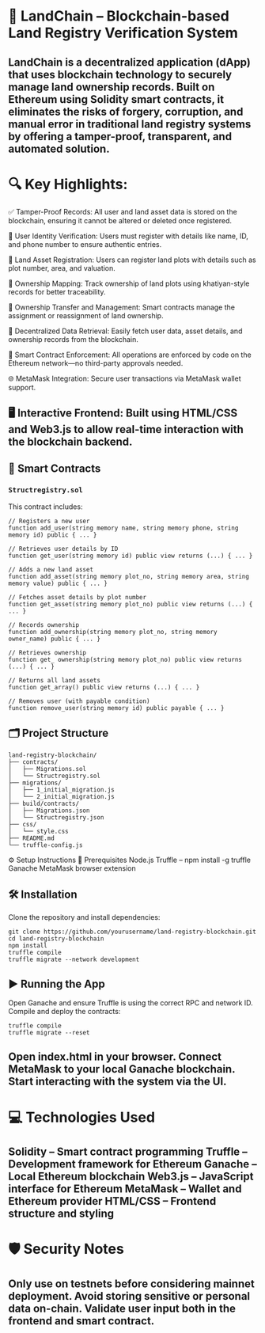 # 🏡 LandChain – Blockchain-based Land Registry Verification System
LandChain is a decentralized application (dApp) that uses blockchain technology to securely manage land ownership records. Built on Ethereum using Solidity smart contracts, it eliminates the risks of forgery, corruption, and manual error in traditional land registry systems by offering a tamper-proof, transparent, and automated solution.
---
# 🔍 Key Highlights:
✅ Tamper-Proof Records: All user and land asset data is stored on the blockchain, ensuring it cannot be altered or deleted once registered.

👤 User Identity Verification: Users must register with details like name, ID, and phone number to ensure authentic entries.

📄 Land Asset Registration: Users can register land plots with details such as plot number, area, and valuation.

📘 Ownership Mapping: Track ownership of land plots using khatiyan-style records for better traceability.

🔄 Ownership Transfer and Management: Smart contracts manage the assignment or reassignment of land ownership.

🔎 Decentralized Data Retrieval: Easily fetch user data, asset details, and ownership records from the blockchain.

🧾 Smart Contract Enforcement: All operations are enforced by code on the Ethereum network—no third-party approvals needed.

🌐 MetaMask Integration: Secure user transactions via MetaMask wallet support.

🖥️ Interactive Frontend: Built using HTML/CSS and Web3.js to allow real-time interaction with the blockchain backend.
---

## 🧱 Smart Contracts

### `Structregistry.sol`

This contract includes:

```solidity
// Registers a new user
function add_user(string memory name, string memory phone, string memory id) public { ... }

// Retrieves user details by ID
function get_user(string memory id) public view returns (...) { ... }

// Adds a new land asset
function add_asset(string memory plot_no, string memory area, string memory value) public { ... }

// Fetches asset details by plot number
function get_asset(string memory plot_no) public view returns (...) { ... }

// Records ownership
function add_ownership(string memory plot_no, string memory owner_name) public { ... }

// Retrieves ownership
function get_ ownership(string memory plot_no) public view returns (...) { ... }

// Returns all land assets
function get_array() public view returns (...) { ... }

// Removes user (with payable condition)
function remove_user(string memory id) public payable { ... }
```
## 🗂️ Project Structure

```text
land-registry-blockchain/
├── contracts/
│   ├── Migrations.sol
│   └── Structregistry.sol
├── migrations/
│   ├── 1_initial_migration.js
│   └── 2_initial_migration.js
├── build/contracts/
│   ├── Migrations.json
│   └── Structregistry.json
├── css/
│   └── style.css
├── README.md
└── truffle-config.js
```
⚙️ Setup Instructions
🧰 Prerequisites
Node.js
Truffle – npm install -g truffle
Ganache
MetaMask browser extension
## 🛠️ Installation
Clone the repository and install dependencies:
```text
git clone https://github.com/yourusername/land-registry-blockchain.git
cd land-registry-blockchain
npm install
truffle compile
truffle migrate --network development
```
## ▶️ Running the App
Open Ganache and ensure Truffle is using the correct RPC and network ID.
Compile and deploy the contracts:
```text
truffle compile
truffle migrate --reset
```
Open index.html in your browser.
Connect MetaMask to your local Ganache blockchain.
Start interacting with the system via the UI.
---
# 💻 Technologies Used
Solidity – Smart contract programming
Truffle – Development framework for Ethereum
Ganache – Local Ethereum blockchain
Web3.js – JavaScript interface for Ethereum
MetaMask – Wallet and Ethereum provider
HTML/CSS – Frontend structure and styling
---
# 🛡️ Security Notes
Only use on testnets before considering mainnet deployment.
Avoid storing sensitive or personal data on-chain.
Validate user input both in the frontend and smart contract.
---

